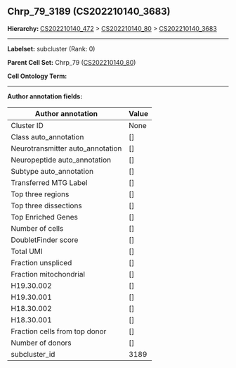 ## Chrp_79_3189 (CS202210140_3683)
<b>Hierarchy: </b>
[CS202210140_472](https://purl.brain-bican.org/taxonomy/CS202210140#CS202210140_472) >
[CS202210140_80](https://purl.brain-bican.org/taxonomy/CS202210140#CS202210140_80) >
[CS202210140_3683](https://purl.brain-bican.org/taxonomy/CS202210140#CS202210140_3683)

---


**Labelset:** subcluster (Rank: 0)

**Parent Cell Set:** Chrp_79 ([CS202210140_80](https://purl.brain-bican.org/taxonomy/CS202210140#CS202210140_80))



**Cell Ontology Term:** 

[MARKER GENES.]: #


---

[TRANSFERRED ANNOTATIONS.]: #


[AUTHOR ANNOTATION FIELDS.]: #


**Author annotation fields:**

| Author annotation | Value |
|-------------------|-------|
|Cluster ID|None|
|Class auto_annotation|[]|
|Neurotransmitter auto_annotation|[]|
|Neuropeptide auto_annotation|[]|
|Subtype auto_annotation|[]|
|Transferred MTG Label|[]|
|Top three regions|[]|
|Top three dissections|[]|
|Top Enriched Genes|[]|
|Number of cells|[]|
|DoubletFinder score|[]|
|Total UMI|[]|
|Fraction unspliced|[]|
|Fraction mitochondrial|[]|
|H19.30.002|[]|
|H19.30.001|[]|
|H18.30.002|[]|
|H18.30.001|[]|
|Fraction cells from top donor|[]|
|Number of donors|[]|
|subcluster_id|3189|
